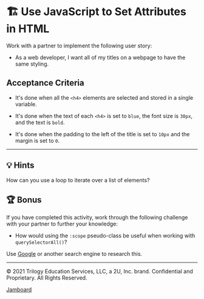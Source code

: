 # 🏗️ Use JavaScript to Set Attributes in HTML

Work with a partner to implement the following user story:

- As a web developer, I want all of my titles on a webpage to have the same styling.

## Acceptance Criteria

- It's done when all the `<h4>` elements are selected and stored in a single variable.

- It's done when the text of each `<h4>` is set to `blue`, the font size is `30px`, and the text is `bold`.

- It's done when the padding to the left of the title is set to `10px` and the margin is set to `0`.

---

## 💡 Hints

How can you use a loop to iterate over a list of elements?

## 🏆 Bonus

If you have completed this activity, work through the following challenge with your partner to further your knowledge:

- How would using the `:scope` pseudo-class be useful when working with `querySelectorAll()`?

Use [Google](https://www.google.com) or another search engine to research this.

---

© 2021 Trilogy Education Services, LLC, a 2U, Inc. brand. Confidential and Proprietary. All Rights Reserved.

[Jamboard](https://jamboard.google.com/d/1EQVueR8xHrusKStOE0yUHXJYmTDnObzuDft-fED4F7U/viewer?f=0)
